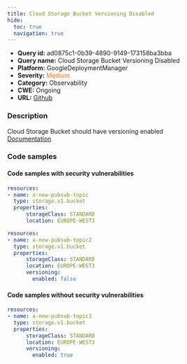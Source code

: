 ```yaml
---
title: Cloud Storage Bucket Versioning Disabled
hide:
  toc: true
  navigation: true
---
```


<style>
  .highlight .hll {
    background-color: #ff171742;
  }
  .md-content {
    max-width: 1100px;
    margin: 0 auto;
  }
</style>

-   **Query id:** ad0875c1-0b39-4890-9149-173158ba3bba
-   **Query name:** Cloud Storage Bucket Versioning Disabled
-   **Platform:** GoogleDeploymentManager
-   **Severity:** <span style="color:#ff7213">Medium</span>
-   **Category:** Observability
-   **CWE:** Ongoing
-   **URL:** [Github](https://github.com/Checkmarx/kics/tree/master/assets/queries/googleDeploymentManager/gcp/cloud_storage_bucket_versioning_disabled)

### Description
Cloud Storage Bucket should have versioning enabled<br>
[Documentation](https://cloud.google.com/storage/docs/json_api/v1/buckets)

### Code samples
#### Code samples with security vulnerabilities
```yaml title="Positive test num. 1 - yaml file" hl_lines="4"
resources:
- name: a-new-pubsub-topic
  type: storage.v1.bucket
  properties:
      storageClass: STANDARD
      location: EUROPE-WEST3

```
```yaml title="Positive test num. 2 - yaml file" hl_lines="8"
resources:
- name: a-new-pubsub-topic2
  type: storage.v1.bucket
  properties:
      storageClass: STANDARD
      location: EUROPE-WEST3
      versioning:
        enabled: false

```


#### Code samples without security vulnerabilities
```yaml title="Negative test num. 1 - yaml file"
resources:
- name: a-new-pubsub-topic3
  type: storage.v1.bucket
  properties:
      storageClass: STANDARD
      location: EUROPE-WEST3
      versioning:
        enabled: true

```
